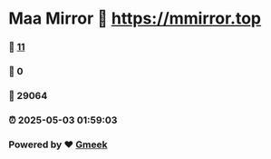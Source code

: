 # Maa Mirror :link: https://mmirror.top 
### :page_facing_up: [11](https://mmirror.top/tag.html) 
### :speech_balloon: 0 
### :hibiscus: 29064 
### :alarm_clock: 2025-05-03 01:59:03 
### Powered by :heart: [Gmeek](https://github.com/Meekdai/Gmeek)
